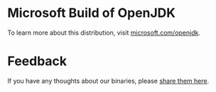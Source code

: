 # Microsoft Build of OpenJDK

To learn more about this distribution, visit [microsoft.com/openjdk](https://www.microsoft.com/openjdk).

# Feedback

If you have any thoughts about our binaries, please [share them here](https://github.com/microsoft/openjdk/discussions).
